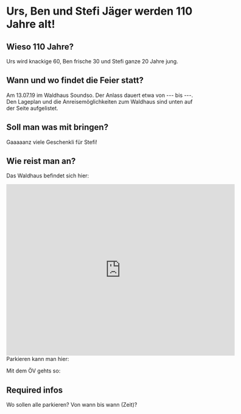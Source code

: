 # Urs, Ben und Stefi Jäger werden 110 Jahre alt!

## Wieso 110 Jahre?
Urs wird knackige 60, Ben frische 30 und Stefi ganze 20 Jahre jung.

## Wann und wo findet die Feier statt?
Am 13.07.19 im Waldhaus Soundso. Der Anlass dauert etwa von --- bis ---. Den Lageplan und die Anreisemöglichkeiten zum Waldhaus sind unten auf der Seite aufgelistet.

## Soll man was mit bringen?
Gaaaaanz viele Geschenkli für Stefi!

## Wie reist man an?
Das Waldhaus befindet sich hier:
<iframe src="https://www.google.com/maps/embed?pb=!1m18!1m12!1m3!1d2702.0486533845747!2d8.15800245158025!3d47.371968879067474!2m3!1f0!2f0!3f0!3m2!1i1024!2i768!4f13.1!3m3!1m2!1s0x479016217df69f0f%3A0x69ef82d10e837a54!2sWaldhaus+Staufen!5e0!3m2!1sen!2sch!4v1549459269004" width="600" height="450" frameborder="0" style="border:0" allowfullscreen></iframe>
Parkieren kann man hier:

Mit dem ÖV gehts so:


## Required infos
Wo sollen alle parkieren?
Von wann bis wann (Zeit)?


